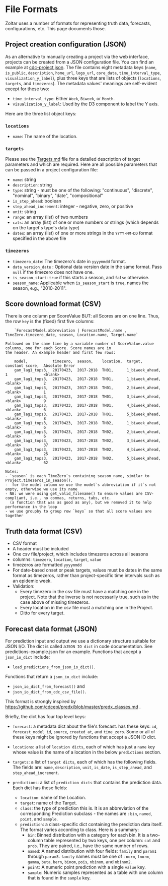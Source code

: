 # File Formats
Zoltar uses a number of formats for representing truth data, forecasts, configurations, etc. This page documents those.


## Project creation configuration (JSON)
As an alternative to manually creating a project via the web interface, projects can be created from a JSON
configuration file. You can find an example at
[cdc-project.json](https://github.com/reichlab/forecast-repository/blob/master/forecast_app/tests/projects/cdc-project.json).
The file contains eight metadata keys (`name`, `is_public`, `description`, `home_url`, `logo_url`, `core_data`,
`time_interval_type`, `visualization_y_label`), plus three keys that are lists of objects (`locations`, `targets`, and
`timezeros`). The metadata values' meanings are self-evident except for these two:

- `time_interval_type`: Either `Week`, `Biweek`, or `Month`.
- `visualization_y_label`: Used by the D3 component to label the Y axis.

Here are the three list object keys:


### `locations`
- `name`: The name of the location.


### `targets`
Please see the [Targets.md](Targets.md) file for a detailed description of target parameters and which are required. Here are all possible parameters that can be passed in a project configuration file:

- `name`: string
- `description`: string
- `type`: string - must be one of the following: "continuous", "discrete", "nominal", "binary", "date", "compositional"
- `is_step_ahead`: boolean
- `step_ahead_increment`: integer - negative, zero, or positive
- `unit`: string
- `range`: an array (list) of two numbers
- `cats`: an array (list) of one or more numbers or strings (which depends on the target's type's data type)
- `dates`: an array (list) of one or more strings in the `YYYY-MM-DD` format specified in the above file


### `timezeros`
- `timezero_date`: The timezero's date in `yyyymmdd` format.
- `data_version_date` : Optional data version date in the same format. Pass `null` if the timezero does not have one. 
- `is_season_start`: `true` if this starts a season, and `false` otherwise.
- `season_name`: Applicable when `is_season_start` is `true`, names the season, e.g., "2010-2011".


## Score download format (CSV)
There is one column per ScoreValue BUT: all Scores are on one line. Thus, the row `key` is the (fixed) first five 
columns:

        `ForecastModel.abbreviation | ForecastModel.name , TimeZero.timezero_date, season, Location.name, Target.name`

    Followed on the same line by a variable number of ScoreValue.value columns, one for each Score. Score names are in
    the header. An example header and first few rows:

        model,           timezero,  season,    location,  target,          constant score,  Absolute Error
        gam_lag1_tops3,  20170423,  2017-2018  TH01,      1_biweek_ahead,  1                <blank>
        gam_lag1_tops3,  20170423,  2017-2018  TH01,      1_biweek_ahead,  <blank>          2
        gam_lag1_tops3,  20170423,  2017-2018  TH01,      2_biweek_ahead,  <blank>          1
        gam_lag1_tops3,  20170423,  2017-2018  TH01,      3_biweek_ahead,  <blank>          9
        gam_lag1_tops3,  20170423,  2017-2018  TH01,      4_biweek_ahead,  <blank>          6
        gam_lag1_tops3,  20170423,  2017-2018  TH01,      5_biweek_ahead,  <blank>          8
        gam_lag1_tops3,  20170423,  2017-2018  TH02,      1_biweek_ahead,  <blank>          6
        gam_lag1_tops3,  20170423,  2017-2018  TH02,      2_biweek_ahead,  <blank>          6
        gam_lag1_tops3,  20170423,  2017-2018  TH02,      3_biweek_ahead,  <blank>          37
        gam_lag1_tops3,  20170423,  2017-2018  TH02,      4_biweek_ahead,  <blank>          25
        gam_lag1_tops3,  20170423,  2017-2018  TH02,      5_biweek_ahead,  <blank>          62

    Notes:
    - `season` is each TimeZero`s containing season_name, similar to Project.timezeros_in_season().
    -  for the model column we use the model`s abbreviation if it`s not empty, otherwise we use its name
    - NB: we were using get_valid_filename() to ensure values are CSV-compliant, i.e., no commas, returns, tabs, etc.
      (a function that was as good as any), but we removed it to help performance in the loop
    - we use groupby to group row `keys` so that all score values are together


## Truth data format (CSV)
- CSV format
- A header must be included
- One csv file/project, which includes timezeros across all seasons
- columns: `timezero`, `location`, `target`, `value`
- timezeros are formatted `yyyymmdd`
- For date-based onset or peak targets, values must be dates in the same format as timezeros, rather than
  project-specific time intervals such as an epidemic week.
- Validation:
    - Every timezero in the csv file must have a matching one in the project. Note that the inverse is not necessarily
      true, such as in the case above of missing timezeros.
    - Every location in the csv file must a matching one in the Project.
    - Ditto for every target.


## Forecast data format (JSON)
For prediction input and output we use a dictionary structure suitable for JSON I/O. The dict is called a`JSON IO dict`
in code documentation. See predictions-example.json for an example. Functions that accept a `json_io_dict` include:

- `load_predictions_from_json_io_dict()`.

Functions that return a `json_io_dict` include:

- `json_io_dict_from_forecast()` and
- `json_io_dict_from_cdc_csv_file()`.

This format is strongly inspired by https://github.com/cdcepi/predx/blob/master/predx_classes.md .

Briefly, the dict has four top level keys:

- `forecast`: a metadata dict about the file's forecast. has these keys: `id`, `forecast_model_id`, `source`,
  `created_at`, and `time_zero`. Some or all of these keys might be ignored by functions that accept a JSON IO dict.
- `locations`: a list of `location dicts`, each of which has just a `name` key whose value is the name of a location in
  the below `predictions` section.
- `targets`: a list of `target dicts`, each of which has the following fields. The fields are: `name`, `description`,
  `unit`, `is_date`, `is_step_ahead`, and `step_ahead_increment`.
- `predictions`: a list of `prediction dicts` that contains the prediction data. Each dict has these fields:

  - `location`: name of the Location.
  - `target`: name of the Target.
  - `class`: the type of prediction this is. It is an abbreviation of the corresponding Prediction subclass - the names
    are : `bin`, `named`, `point`, and `sample`.
  - `prediction`: a class-specific dict containing the prediction data itself. The format varies according to class. Here is a summary:
    - `bin`: Binned distribution with a category for each bin. It is a two-column table represented by two keys, one per column: `cat` and `prob`. They are paired, i.e., have the same number of rows.
    - `named`: A named distribution with four fields: `family` and `param1` through `param3`. `family` names must be one of : `norm`, `lnorm`, `gamma`, `beta`, `bern`, `binom`, `pois`, `nbinom`, and `nbinom2`.
    - `point`: A numeric point prediction with a single `value` key.
    - `sample`: Numeric samples represented as a table with one column that is found in the `sample` key.
